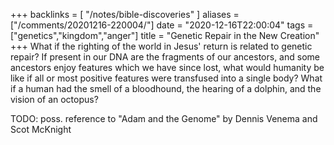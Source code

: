 +++
backlinks = [
    "/notes/bible-discoveries"
]
aliases = ["/comments/20201216-220004/"]
date = "2020-12-16T22:00:04"
tags = ["genetics","kingdom","anger"]
title = "Genetic Repair in the New Creation"
+++
What if the righting of the world in Jesus' return is related to genetic repair? If present in our DNA are the fragments of our ancestors, and some ancestors enjoy features which we have since lost, what would humanity be like if all or most positive features were transfused into a single body? What if a human had the smell of a bloodhound, the hearing of a dolphin, and the vision of an octopus?

TODO: poss. reference to "Adam and the Genome" by Dennis Venema and Scot McKnight
